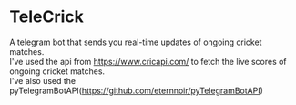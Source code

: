 # TeleCrick
A telegram bot that sends you real-time updates of ongoing cricket matches.<br/>
I've used the api from https://www.cricapi.com/ to fetch the live scores of ongoing cricket matches.<br/>
I've also used the pyTelegramBotAPI(https://github.com/eternnoir/pyTelegramBotAPI)

